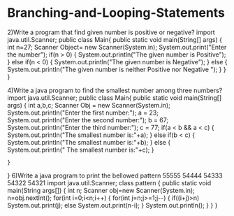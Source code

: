 # Branching-and-Looping-Statements
2)Write a program that find given number is positive or negative?
import java.util.Scanner;
public class Main{
public static void main(String[] args) 
    {
        int n=27;
        Scanner Object= new Scanner(System.in);
        System.out.print("Enter the number");
        if(n > 0)
        {
            System.out.println("The given number is Positive");
        }
        else if(n < 0)
        {
            System.out.println("The given number is Negative");
        }
        else
        {
            System.out.println("The given number is neither Positive nor Negative ");
        }
    }
}

4)Write a java program to find the smallest number among three numbers?
import java.util.Scanner;
public class Main{
public static void main(String[] args) {
    int a,b,c;
        Scanner Obj = new Scanner(System.in);
        System.out.println("Enter the first number:");
        a = 23;
        System.out.println("Enter the second number:");
        b = 67;
        System.out.println("Enter the third number:");
        c = 77;
        if(a < b && a < c)
        {
            System.out.println("The smallest number is:"+a);
        }
        else if(b < c)
        {
            System.out.println("The smallest number is:"+b);
        }
        else
        {
            System.out.println(" The smallest number is:"+c);
        }
 
    }
}
6)Write a java program to print the bellowed pattern 
55555
54444
54333
54322
54321
import java.util.Scanner; 
class pattern 
{ 
  public static void main(String args[]) 
  { 
    int n; 
    Scanner obj=new Scanner(System.in); 
    n=obj.nextInt(); 
    for(int i=0;i<n;i++) 
    { 
      for(int j=n;j>=1;j--) 
      { 
        if((i+j)>n) 
          System.out.print(j); 
        else 
          System.out.print(n-i); 
      } 
      System.out.println(); 
    } 
  } 
}
